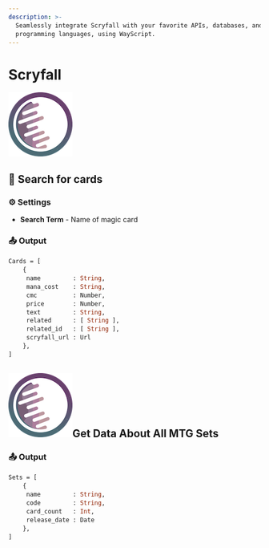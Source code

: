 ```yaml
---
description: >-
  Seamlessly integrate Scryfall with your favorite APIs, databases, and
  programming languages, using WayScript.
---
```


# Scryfall

![Search for Magic: The Gathering Cards](../../.gitbook/assets/scryfall.png)

## 🔎 Search for cards

### ⚙ Settings

* **Search Term** - Name of magic card

### 📤 Output

```graphql
Cards = [ 
    {
     name         : String,
     mana_cost    : String,
     cmc          : Number,
     price        : Number,
     text         : String,
     related      : [ String ],
     related_id   : [ String ],
     scryfall_url : Url
    }, 
]
```

## ![](../../.gitbook/assets/scryfall%20%282%29.png)Get Data About All MTG Sets

### 📤 Output

```graphql
Sets = [ 
    {
     name         : String,
     code         : String,
     card_count   : Int,
     release_date : Date
    }, 
]
```

